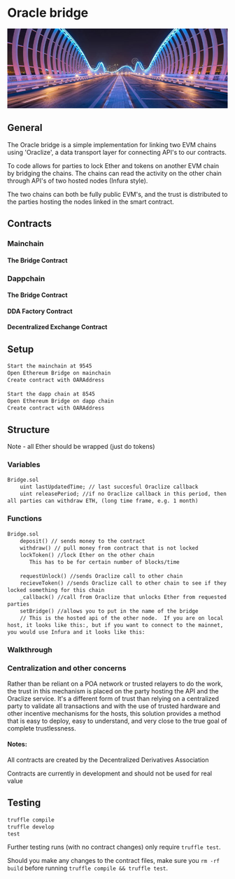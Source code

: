 # Oracle bridge

![Bridge](./public/bridge.jpg)

## General

The Oracle bridge is a simple implementation for linking two EVM chains using 'Oraclize', a data transport layer for connecting API's to our contracts.  

To code allows for parties to lock Ether and tokens on another EVM chain by bridging the chains.  The chains can read the activity on the other chain through API's of two hosted nodes (Infura style).  

The two chains can both be fully public EVM's, and the trust is distributed to the parties hosting the nodes linked in the smart contract.  

## Contracts

### Mainchain
	
#### The Bridge Contract

### Dappchain

#### The Bridge Contract

#### DDA Factory Contract

#### Decentralized Exchange Contract


## Setup

	Start the mainchain at 9545
	Open Ethereum Bridge on mainchain
	Create contract with OARAddress

	Start the dapp chain at 8545
	Open Ethereum Bridge on dapp chain
	Create contract with OARAddress

## Structure

Note - all Ether should be wrapped (just do tokens)

### Variables

    Bridge.sol
        uint lastUpdatedTime; // last succesful Oraclize callback
        uint releasePeriod; //if no Oraclize callback in this period, then all parties can withdraw ETH, (long time frame, e.g. 1 month)


### Functions
    
    Bridge.sol
        deposit() // sends money to the contract
        withdraw() // pull money from contract that is not locked
        lockToken() //lock Ether on the other chain
           This has to be for certain number of blocks/time

        requestUnlock() //sends Oraclize call to other chain
        recieveToken() //sends Oraclize call to other chain to see if they locked something for this chain
        _callback() //call from Oraclize that unlocks Ether from requested parties
        setBridge() //allows you to put in the name of the bridge
        // This is the hosted api of the other node.  If you are on local host, it looks like this:, but if you want to connect to the mainnet, you would use Infura and it looks like this:



### Walkthrough



### Centralization and other concerns

Rather than be reliant on a POA network or trusted relayers to do the work, the trust in this mechanism is placed on the party hosting the API and the Oraclize service.  It's a different form of trust than relying on a centralized party to validate all transactions and with the use of trusted hardware and other incentive mechanisms for the hosts, this solution provides a method that is easy to deploy, easy to understand, and very close to the true goal of complete trustlessness.  

#### Notes:

All contracts are created by the Decentralized Derivatives Association

Contracts are currently in development and should not be used for real value

## Testing
```
truffle compile
truffle develop
test
```

Further testing runs (with no contract changes) only require `truffle test`.

Should you make any changes to the contract files, make sure you `rm -rf build` before running `truffle compile && truffle test`.